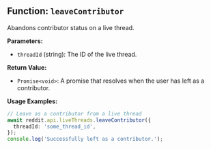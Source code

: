 ## Function: `leaveContributor`

Abandons contributor status on a live thread.

**Parameters:**

- `threadId` (string): The ID of the live thread.

**Return Value:**

- `Promise<void>`: A promise that resolves when the user has left as a contributor.

**Usage Examples:**

```typescript
// Leave as a contributor from a live thread
await reddit.api.liveThreads.leaveContributor({
  threadId: 'some_thread_id',
});
console.log('Successfully left as a contributor.');
```

